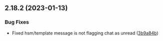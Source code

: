 ## 2.18.2 (2023-01-13)

### Bug Fixes

- Fixed hsm/template message is not flagging chat as unread ([3b9a84b](https://github.com/wppconnect-team/wa-js/commit/3b9a84b33334567b1911e217db6120dd4ad710c9))
